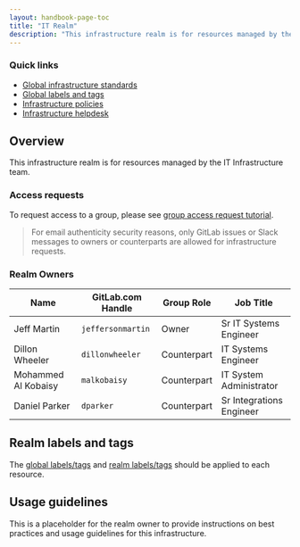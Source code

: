 ```yaml
---
layout: handbook-page-toc
title: "IT Realm"
description: "This infrastructure realm is for resources managed by the IT Infrastructure team."
---
```


### Quick links

- [Global infrastructure standards](/handbook/infrastructure-standards/)
- [Global labels and tags](/handbook/infrastructure-standards/labels-tags/)
- [Infrastructure policies](/handbook/infrastructure-standards/policies/)
- [Infrastructure helpdesk](/handbook/infrastructure-standards/helpdesk/)

## Overview

This infrastructure realm is for resources managed by the IT Infrastructure team.

### Access requests

To request access to a group, please see [group access request tutorial](/handbook/infrastructure-standards/tutorials/groups/access-request).

> For email authenticity security reasons, only GitLab issues or Slack messages to owners or counterparts are allowed for infrastructure requests.

### Realm Owners

| Name                 | GitLab.com Handle       | Group Role       | Job Title                                |
|----------------------|-------------------------|------------------|------------------------------------------|
| Jeff Martin          | `jeffersonmartin`       | Owner            | Sr IT Systems Engineer                   |
| Dillon Wheeler       | `dillonwheeler`         | Counterpart      | IT Systems Engineer                      |
| Mohammed Al Kobaisy  | `malkobaisy`            | Counterpart      | IT System Administrator                  |
| Daniel Parker        | `dparker`               | Counterpart      | Sr Integrations Engineer                 |

## Realm labels and tags

The [global labels/tags](/handbook/infrastructure-standards/labels-tags) and [realm labels/tags](/handbook/infrastructure-standards/realms/it/labels-tags) should be applied to each resource.

## Usage guidelines

This is a placeholder for the realm owner to provide instructions on best practices and usage guidelines for this infrastructure.
